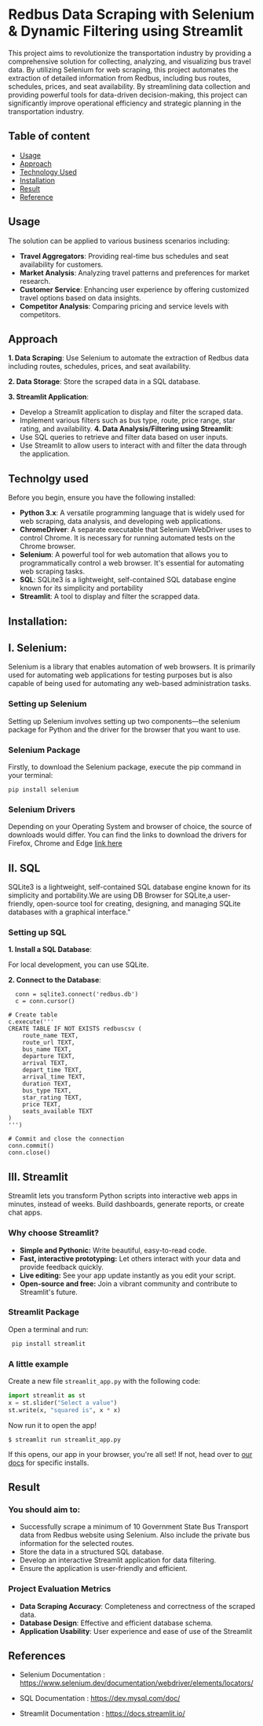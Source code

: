 
# Redbus Data Scraping with Selenium & Dynamic Filtering using Streamlit

This project aims to revolutionize the transportation industry by providing a comprehensive solution for collecting, analyzing, and visualizing bus travel data. By utilizing Selenium for web scraping, this project automates the extraction of detailed information from Redbus, including bus routes, schedules, prices, and seat availability. By streamlining data collection and providing powerful tools for data-driven decision-making, this project can significantly improve operational efficiency and strategic planning in the transportation industry.




## Table of content

- [Usage](#usage)
- [Approach](#Approach)
- [Technology Used](#TechnologyUsed)
- [Installation](#Installation)
- [Result](#Result)
- [Reference](#Reference)


## Usage

The solution can be applied to various business scenarios including:
- **Travel Aggregators**: Providing real-time bus schedules and seat availability for customers.
- **Market Analysis**: Analyzing travel patterns and preferences for market research.
- **Customer Service**: Enhancing user experience by offering customized travel options based on data insights.
- **Competitor Analysis**: Comparing pricing and service levels with competitors.


## Approach

**1. Data Scraping**:
Use Selenium to automate the extraction of Redbus data including routes, schedules, prices, and seat availability.

**2. Data Storage**:
Store the scraped data in a SQL database.

**3. Streamlit Application**:
   - Develop a Streamlit application to display and filter the scraped data.
   - Implement various filters such as bus type, route, price range, star rating, and availability.
**4. Data Analysis/Filtering using Streamlit**:
   - Use SQL queries to retrieve and filter data based on user inputs.
   - Use Streamlit to allow users to interact with and filter the data through the application.
   
   
## Technolgy used
Before you begin, ensure you have the following installed:

- **Python 3.x**: A versatile programming language that is widely used for web scraping, data analysis, and developing web applications.
- **ChromeDriver**: A separate executable that Selenium WebDriver uses to control Chrome. It is necessary for running automated tests on the Chrome browser.
- **Selenium**: A powerful tool for web automation that allows you to programmatically control a web browser. It's essential for automating web scraping tasks.
- **SQL**: SQLite3 is a lightweight, self-contained SQL database engine known for its simplicity and portability
- **Streamlit**: A tool to display and filter the scrapped data.


## Installation:

## I. Selenium:
Selenium is a library that enables automation of web browsers. It is primarily used for automating web applications for testing purposes but is also capable of being used for automating any web-based administration tasks.

 ### Setting up Selenium
Setting up Selenium involves setting up two components—the selenium package for Python and the driver for the browser that you want to use.

 ### Selenium Package
Firstly, to download the Selenium package, execute the pip command in your terminal:

```
pip install selenium

```
 ### Selenium Drivers
Depending on your Operating System and browser of choice, the source of downloads would differ. You can find the links to download the drivers for Firefox, Chrome and Edge [link here](https://pypi.org/project/selenium/#drivers)

## II. SQL

SQLite3 is a lightweight, self-contained SQL database engine known for its simplicity and portability.We are using DB Browser for SQLite,a user-friendly, open-source tool for creating, designing, and managing SQLite databases with a graphical interface."

### Setting up SQL

**1. Install a SQL Database**:
   
For local development, you can use SQLite.

**2. Connect to the Database**:

      conn = sqlite3.connect('redbus.db')
      c = conn.cursor()

    # Create table
    c.execute('''
    CREATE TABLE IF NOT EXISTS redbuscsv (
        route_name TEXT,
        route_url TEXT,
        bus_name TEXT,
        departure TEXT,
        arrival TEXT,
        depart_time TEXT,
        arrival_time TEXT,
        duration TEXT,
        bus_type TEXT,
        star_rating TEXT,
        price TEXT,
        seats_available TEXT
    )
    ''')

    # Commit and close the connection
    conn.commit()
    conn.close()


## III. Streamlit

Streamlit lets you transform Python scripts into interactive web apps in minutes, instead of weeks. Build dashboards, generate reports, or create chat apps.

### Why choose Streamlit?

- **Simple and Pythonic:** Write beautiful, easy-to-read code.
- **Fast, interactive prototyping:** Let others interact with your data and provide feedback quickly.
- **Live editing:** See your app update instantly as you edit your script.
- **Open-source and free:** Join a vibrant community and contribute to Streamlit's future.

### Streamlit Package

Open a terminal and run:

```bash
 pip install streamlit

```

### A little example

Create a new file `streamlit_app.py` with the following code:
```python
import streamlit as st
x = st.slider("Select a value")
st.write(x, "squared is", x * x)
```

Now run it to open the app!
```
$ streamlit run streamlit_app.py
```
If this opens, our app in your browser, you're all set! If not, head over to [our docs](https://docs.streamlit.io/get-started) for specific installs.


## Result

### You should aim to:
- Successfully scrape a minimum of 10 Government State Bus Transport data from Redbus website using Selenium. Also include the private bus information for the selected routes.
- Store the data in a structured SQL database.
- Develop an interactive Streamlit application for data filtering.
- Ensure the application is user-friendly and efficient.

### Project Evaluation Metrics

- **Data Scraping Accuracy**: Completeness and correctness of the scraped data.
- **Database Design**: Effective and efficient database schema.
- **Application Usability**: User experience and ease of use of the Streamlit
## References

- Selenium Documentation :
https://www.selenium.dev/documentation/webdriver/elements/locators/

- SQL Documentation :
https://dev.mysql.com/doc/

- Streamlit Documentation :
https://docs.streamlit.io/



